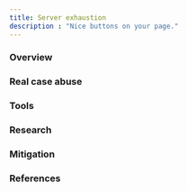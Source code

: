 ```yaml
---
title: Server exhaustion
description : "Nice buttons on your page."
---
```


### Overview <a id="chapter-1"></a>

### Real case abuse<a id="chapter-2"></a>

### Tools <a id="chapter-3"></a>

### Research <a id="chapter-4"></a>

### Mitigation <a id="chapter-5"></a>

### References <a id="chapter-6"></a>
